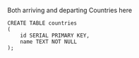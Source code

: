 Both arriving and departing Countries here
```
CREATE TABLE countries
(
	id SERIAL PRIMARY KEY,
	name TEXT NOT NULL
);
```